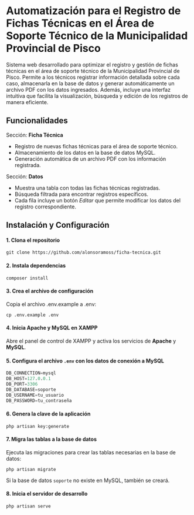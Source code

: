 # Automatización para el Registro de Fichas Técnicas en el Área de Soporte Técnico de la Municipalidad Provincial de Pisco

Sistema web desarrollado para optimizar el registro y gestión de fichas técnicas en el área de soporte técnico de la Municipalidad Provincial de Pisco. Permite a los técnicos registrar información detallada sobre cada caso, almacenarla en la base de datos y generar automáticamente un archivo PDF con los datos ingresados. Además, incluye una interfaz intuitiva que facilita la visualización, búsqueda y edición de los registros de manera eficiente.

## Funcionalidades
Sección: **Ficha Técnica**
- Registro de nuevas fichas técnicas para el área de soporte técnico.
- Almacenamiento de los datos en la base de datos MySQL.
- Generación automática de un archivo PDF con los información registrada.

Sección: **Datos**
- Muestra una tabla con todas las fichas técnicas registradas.
- Búsqueda filtrada para encontrar registros específicos.
- Cada fila incluye un botón *Editar* que permite modificar los datos del registro correspondiente.

## Instalación y Configuración

#### 1. Clona el repositorio
    git clone https://github.com/alonsoramoss/ficha-tecnica.git

#### 2. Instala dependencias
    composer install

#### 3. Crea el archivo de configuración
Copia el archivo .env.example a .env:

    cp .env.example .env

#### 4. Inicia Apache y MySQL en XAMPP
Abre el panel de control de XAMPP y activa los servicios de **Apache** y **MySQL**.

#### 5. Configura el archivo `.env` con los datos de conexión a MySQL
```sql
DB_CONNECTION=mysql
DB_HOST=127.0.0.1
DB_PORT=3306
DB_DATABASE=soporte  
DB_USERNAME=tu_usuario
DB_PASSWORD=tu_contraseña
```

#### 6. Genera la clave de la aplicación
    php artisan key:generate

#### 7. Migra las tablas a la base de datos
Ejecuta las migraciones para crear las tablas necesarias en la base de datos:

    php artisan migrate    
Si la base de datos `soporte` no existe en MySQL, también se creará.

#### 8. Inicia el servidor de desarrollo
    php artisan serve
